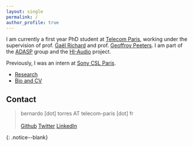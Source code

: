 ```yaml
---
layout: single
permalink: /
author_profile: true
---
```


<script language="JavaScript" type="text/javascript" src="https://code.jquery.com/jquery-latest.min.js"></script>
<script>
$(document).ready(function(){
    $(".abuttons").click(function () {
        var idname= $(this).data('divid');
        $("#"+idname).show("slow");
    });
    $("#div1").hide();
    $("#div2").hide();
    $("#div3").hide();
});
</script>

<div markdown = "1">

I am currently a first year PhD student at [Telecom Paris](https://www.telecom-paris.fr/),  working under the supervision of prof. [Gaël Richard](https://www.telecom-paris.fr/gael-richard) and prof. [Geoffroy Peeters](https://perso.telecom-paristech.fr/gpeeters/). I am part of the [ADASP](https://adasp.telecom-paris.fr/) group and the [HI-Audio](https://hi-audio.imt.fr/) project.

Previously, I was an intern at [Sony CSL Paris](https://cslmusicteam.sony.fr/).


- [Research](/research/) <br>
  <!-- * [Publications](/publications/) -->
- [Bio and CV](/bio_cv/)

## Contact 
<!-- > Bernardo Torres -->
> bernardo [dot] torres AT telecom-paris [dot] fr <br> <br>
 <i class="fab fa-fw fa-github"></i> [Github](
  https://github.com/bernardo-torres) <i class="fab fa-fw fa-twitter"></i> [Twitter](
  https://twitter.com/torres_be_)  <i class="fab fa-fw fa-linkedin"></i> [LinkedIn](https://www.linkedin.com/in/bernardo-ferreira-torres/) 

<!-- Add line break -->

<!-- Add twitter link with twitter icon on the left using fab fa-fw fa-twitter -->





</div>{: .notice--blank}
